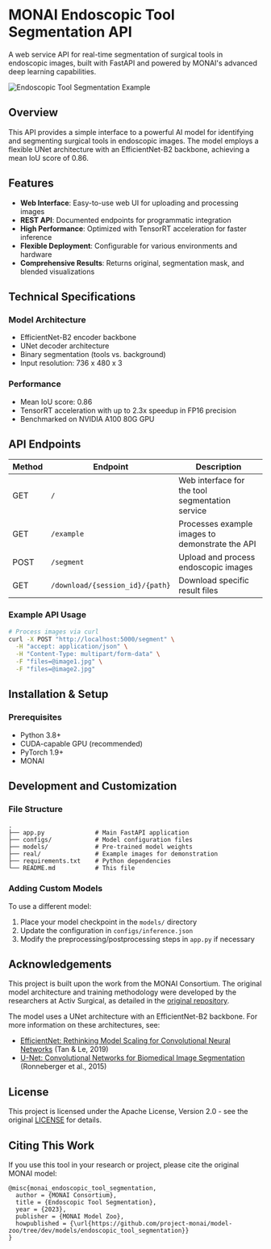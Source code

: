 # MONAI Endoscopic Tool Segmentation API

A web service API for real-time segmentation of surgical tools in endoscopic images, built with FastAPI and powered by MONAI's advanced deep learning capabilities.

![Endoscopic Tool Segmentation Example](https://via.placeholder.com/800x400)

## Overview

This API provides a simple interface to a powerful AI model for identifying and segmenting surgical tools in endoscopic images. The model employs a flexible UNet architecture with an EfficientNet-B2 backbone, achieving a mean IoU score of 0.86.

## Features

- **Web Interface**: Easy-to-use web UI for uploading and processing images
- **REST API**: Documented endpoints for programmatic integration
- **High Performance**: Optimized with TensorRT acceleration for faster inference
- **Flexible Deployment**: Configurable for various environments and hardware
- **Comprehensive Results**: Returns original, segmentation mask, and blended visualizations

## Technical Specifications

### Model Architecture
- EfficientNet-B2 encoder backbone
- UNet decoder architecture
- Binary segmentation (tools vs. background)
- Input resolution: 736 x 480 x 3

### Performance
- Mean IoU score: 0.86
- TensorRT acceleration with up to 2.3x speedup in FP16 precision
- Benchmarked on NVIDIA A100 80G GPU

## API Endpoints

| Method | Endpoint | Description |
|--------|----------|-------------|
| GET | `/` | Web interface for the tool segmentation service |
| GET | `/example` | Processes example images to demonstrate the API |
| POST | `/segment` | Upload and process endoscopic images |
| GET | `/download/{session_id}/{path}` | Download specific result files |

### Example API Usage

```bash
# Process images via curl
curl -X POST "http://localhost:5000/segment" \
  -H "accept: application/json" \
  -H "Content-Type: multipart/form-data" \
  -F "files=@image1.jpg" \
  -F "files=@image2.jpg"
```

## Installation & Setup

### Prerequisites
- Python 3.8+
- CUDA-capable GPU (recommended)
- PyTorch 1.9+
- MONAI

## Development and Customization

### File Structure
```
.
├── app.py              # Main FastAPI application
├── configs/            # Model configuration files
├── models/             # Pre-trained model weights
├── real/               # Example images for demonstration
├── requirements.txt    # Python dependencies
└── README.md           # This file
```

### Adding Custom Models

To use a different model:

1. Place your model checkpoint in the `models/` directory
2. Update the configuration in `configs/inference.json`
3. Modify the preprocessing/postprocessing steps in `app.py` if necessary

## Acknowledgements

This project is built upon the work from the MONAI Consortium. The original model architecture and training methodology were developed by the researchers at Activ Surgical, as detailed in the [original repository](https://github.com/project-monai/model-zoo/tree/dev/models/endoscopic_tool_segmentation).

The model uses a UNet architecture with an EfficientNet-B2 backbone. For more information on these architectures, see:
- [EfficientNet: Rethinking Model Scaling for Convolutional Neural Networks](https://arxiv.org/pdf/1905.11946.pdf) (Tan & Le, 2019)
- [U-Net: Convolutional Networks for Biomedical Image Segmentation](https://arxiv.org/pdf/1505.04597.pdf) (Ronneberger et al., 2015)

## License

This project is licensed under the Apache License, Version 2.0 - see the original [LICENSE](http://www.apache.org/licenses/LICENSE-2.0) for details.

## Citing This Work

If you use this tool in your research or project, please cite the original MONAI model:

```
@misc{monai_endoscopic_tool_segmentation,
  author = {MONAI Consortium},
  title = {Endoscopic Tool Segmentation},
  year = {2023},
  publisher = {MONAI Model Zoo},
  howpublished = {\url{https://github.com/project-monai/model-zoo/tree/dev/models/endoscopic_tool_segmentation}}
}
```